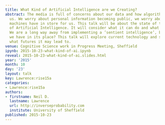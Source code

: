 ```yaml
---
title: What Kind of Artificial Intelligence are we Creating?
abstract: The media is full of concerns about our data and how algorithms are affecting
  us. We worry about personal information becoming public, we worry about what intelligent
  machines have in store for us. This talk will be about the state of the art in terms
  of Artificial Intelligence. It will consider what it can do and what it can’t do.
  We are a long way away from implementing a ’sentient intelligence’, but what do
  we have in its place? This talk will explore current technology and speculate on
  what futures it may lead to.
venue: Cognitive Science work in Progress Meeting, Sheffield
ipynb: 2015-10-23-what-kind-of-ai.ipynb
reveal: 2015-10-23-what-kind-of-ai.slides.html
year: '2015'
month: 10
day: '23'
layout: talk
key: Lawrence:rise15a
categories:
- Lawrence:rise15a
authors:
- firstname: Neil D.
  lastname: Lawrence
  url: http://inverseprobability.com
  institute: University of Sheffield
published: 2015-10-23
---
```


